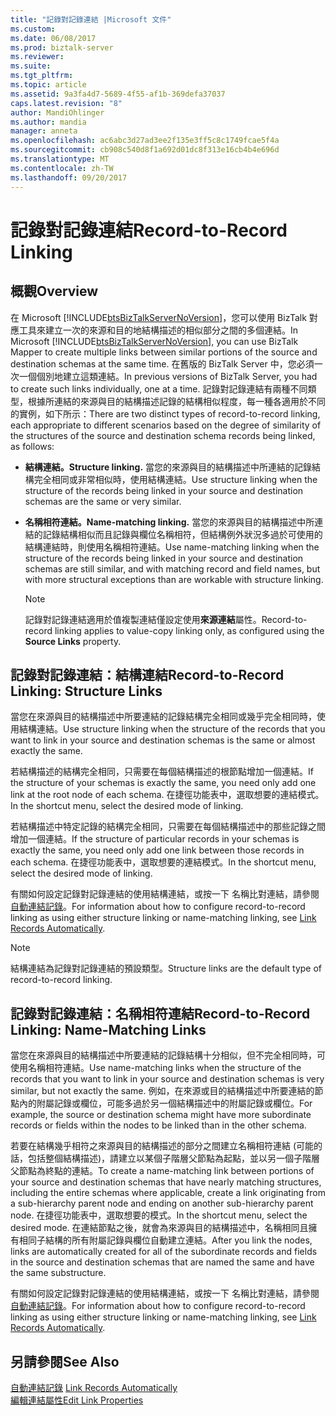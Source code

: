 ```yaml
---
title: "記錄對記錄連結 |Microsoft 文件"
ms.custom: 
ms.date: 06/08/2017
ms.prod: biztalk-server
ms.reviewer: 
ms.suite: 
ms.tgt_pltfrm: 
ms.topic: article
ms.assetid: 9a3fa4d7-5689-4f55-af1b-369defa37037
caps.latest.revision: "8"
author: MandiOhlinger
ms.author: mandia
manager: anneta
ms.openlocfilehash: ac6abc3d27ad3ee2f135e3ff5c8c1749fcae5f4a
ms.sourcegitcommit: cb908c540d8f1a692d01dc8f313e16cb4b4e696d
ms.translationtype: MT
ms.contentlocale: zh-TW
ms.lasthandoff: 09/20/2017
---
```

# <a name="record-to-record-linking"></a><span data-ttu-id="8f027-102">記錄對記錄連結</span><span class="sxs-lookup"><span data-stu-id="8f027-102">Record-to-Record Linking</span></span>

## <a name="overview"></a><span data-ttu-id="8f027-103">概觀</span><span class="sxs-lookup"><span data-stu-id="8f027-103">Overview</span></span>
<span data-ttu-id="8f027-104">在 Microsoft [!INCLUDE[btsBizTalkServerNoVersion](../includes/btsbiztalkservernoversion-md.md)]，您可以使用 BizTalk 對應工具來建立一次的來源和目的地結構描述的相似部分之間的多個連結。</span><span class="sxs-lookup"><span data-stu-id="8f027-104">In Microsoft [!INCLUDE[btsBizTalkServerNoVersion](../includes/btsbiztalkservernoversion-md.md)], you can use BizTalk Mapper to create multiple links between similar portions of the source and destination schemas at the same time.</span></span> <span data-ttu-id="8f027-105">在舊版的 BizTalk Server 中，您必須一次一個個別地建立這類連結。</span><span class="sxs-lookup"><span data-stu-id="8f027-105">In previous versions of BizTalk Server, you had to create such links individually, one at a time.</span></span> <span data-ttu-id="8f027-106">記錄對記錄連結有兩種不同類型，根據所連結的來源與目的結構描述記錄的結構相似程度，每一種各適用於不同的實例，如下所示：</span><span class="sxs-lookup"><span data-stu-id="8f027-106">There are two distinct types of record-to-record linking, each appropriate to different scenarios based on the degree of similarity of the structures of the source and destination schema records being linked, as follows:</span></span>  
  
-   <span data-ttu-id="8f027-107">**結構連結。**</span><span class="sxs-lookup"><span data-stu-id="8f027-107">**Structure linking.**</span></span> <span data-ttu-id="8f027-108">當您的來源與目的結構描述中所連結的記錄結構完全相同或非常相似時，使用結構連結。</span><span class="sxs-lookup"><span data-stu-id="8f027-108">Use structure linking when the structure of the records being linked in your source and destination schemas are the same or very similar.</span></span>  
  
-   <span data-ttu-id="8f027-109">**名稱相符連結。**</span><span class="sxs-lookup"><span data-stu-id="8f027-109">**Name-matching linking.**</span></span> <span data-ttu-id="8f027-110">當您的來源與目的結構描述中所連結的記錄結構相似而且記錄與欄位名稱相符，但結構例外狀況多過於可使用的結構連結時，則使用名稱相符連結。</span><span class="sxs-lookup"><span data-stu-id="8f027-110">Use name-matching linking when the structure of the records being linked in your source and destination schemas are still similar, and with matching record and field names, but with more structural exceptions than are workable with structure linking.</span></span>  
  
    > [!NOTE]
    >  <span data-ttu-id="8f027-111">記錄對記錄連結適用於值複製連結僅設定使用**來源連結**屬性。</span><span class="sxs-lookup"><span data-stu-id="8f027-111">Record-to-record linking applies to value-copy linking only, as configured using the **Source Links** property.</span></span>  
  
## <a name="record-to-record-linking-structure-links"></a><span data-ttu-id="8f027-112">記錄對記錄連結：結構連結</span><span class="sxs-lookup"><span data-stu-id="8f027-112">Record-to-Record Linking: Structure Links</span></span>  
 <span data-ttu-id="8f027-113">當您在來源與目的結構描述中所要連結的記錄結構完全相同或幾乎完全相同時，使用結構連結。</span><span class="sxs-lookup"><span data-stu-id="8f027-113">Use structure linking when the structure of the records that you want to link in your source and destination schemas is the same or almost exactly the same.</span></span>  
  
 <span data-ttu-id="8f027-114">若結構描述的結構完全相同，只需要在每個結構描述的根節點增加一個連結。</span><span class="sxs-lookup"><span data-stu-id="8f027-114">If the structure of your schemas is exactly the same, you need only add one link at the root node of each schema.</span></span> <span data-ttu-id="8f027-115">在捷徑功能表中，選取想要的連結模式。</span><span class="sxs-lookup"><span data-stu-id="8f027-115">In the shortcut menu, select the desired mode of linking.</span></span>  
  
 <span data-ttu-id="8f027-116">若結構描述中特定記錄的結構完全相同，只需要在每個結構描述中的那些記錄之間增加一個連結。</span><span class="sxs-lookup"><span data-stu-id="8f027-116">If the structure of particular records in your schemas is exactly the same, you need only add one link between those records in each schema.</span></span> <span data-ttu-id="8f027-117">在捷徑功能表中，選取想要的連結模式。</span><span class="sxs-lookup"><span data-stu-id="8f027-117">In the shortcut menu, select the desired mode of linking.</span></span>  
  
 <span data-ttu-id="8f027-118">有關如何設定記錄對記錄連結的使用結構連結，或按一下 名稱比對連結，請參閱[自動連結記錄](../core/how-to-link-records-automatically.md)。</span><span class="sxs-lookup"><span data-stu-id="8f027-118">For information about how to configure record-to-record linking as using either structure linking or name-matching linking, see [Link Records Automatically](../core/how-to-link-records-automatically.md).</span></span>  
  
> [!NOTE]
>  <span data-ttu-id="8f027-119">結構連結為記錄對記錄連結的預設類型。</span><span class="sxs-lookup"><span data-stu-id="8f027-119">Structure links are the default type of record-to-record linking.</span></span>  
  
## <a name="record-to-record-linking-name-matching-links"></a><span data-ttu-id="8f027-120">記錄對記錄連結：名稱相符連結</span><span class="sxs-lookup"><span data-stu-id="8f027-120">Record-to-Record Linking: Name-Matching Links</span></span>  
 <span data-ttu-id="8f027-121">當您在來源與目的結構描述中所要連結的記錄結構十分相似，但不完全相同時，可使用名稱相符連結。</span><span class="sxs-lookup"><span data-stu-id="8f027-121">Use name-matching links when the structure of the records that you want to link in your source and destination schemas is very similar, but not exactly the same.</span></span> <span data-ttu-id="8f027-122">例如，在來源或目的結構描述中所要連結的節點內的附屬記錄或欄位，可能多過於另一個結構描述中的附屬記錄或欄位。</span><span class="sxs-lookup"><span data-stu-id="8f027-122">For example, the source or destination schema might have more subordinate records or fields within the nodes to be linked than in the other schema.</span></span>  
  
 <span data-ttu-id="8f027-123">若要在結構幾乎相符之來源與目的結構描述的部分之間建立名稱相符連結 (可能的話，包括整個結構描述)，請建立以某個子階層父節點為起點，並以另一個子階層父節點為終點的連結。</span><span class="sxs-lookup"><span data-stu-id="8f027-123">To create a name-matching link between portions of your source and destination schemas that have nearly matching structures, including the entire schemas where applicable, create a link originating from a sub-hierarchy parent node and ending on another sub-hierarchy parent node.</span></span> <span data-ttu-id="8f027-124">在捷徑功能表中，選取想要的模式。</span><span class="sxs-lookup"><span data-stu-id="8f027-124">In the shortcut menu, select the desired mode.</span></span> <span data-ttu-id="8f027-125">在連結節點之後，就會為來源與目的結構描述中，名稱相同且擁有相同子結構的所有附屬記錄與欄位自動建立連結。</span><span class="sxs-lookup"><span data-stu-id="8f027-125">After you link the nodes, links are automatically created for all of the subordinate records and fields in the source and destination schemas that are named the same and have the same substructure.</span></span>  
  
 <span data-ttu-id="8f027-126">有關如何設定記錄對記錄連結的使用結構連結，或按一下 名稱比對連結，請參閱[自動連結記錄](../core/how-to-link-records-automatically.md)。</span><span class="sxs-lookup"><span data-stu-id="8f027-126">For information about how to configure record-to-record linking as using either structure linking or name-matching linking, see [Link Records Automatically](../core/how-to-link-records-automatically.md).</span></span>  
  
## <a name="see-also"></a><span data-ttu-id="8f027-127">另請參閱</span><span class="sxs-lookup"><span data-stu-id="8f027-127">See Also</span></span>  
 <span data-ttu-id="8f027-128">[自動連結記錄](../core/how-to-link-records-automatically.md) </span><span class="sxs-lookup"><span data-stu-id="8f027-128">[Link Records Automatically](../core/how-to-link-records-automatically.md) </span></span>  
 [<span data-ttu-id="8f027-129">編輯連結屬性</span><span class="sxs-lookup"><span data-stu-id="8f027-129">Edit Link Properties</span></span>](../core/how-to-edit-link-properties.md)